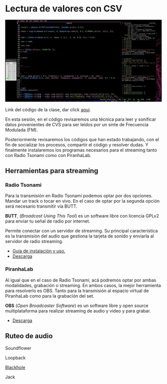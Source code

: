 # Lectura de valores con CSV

![reudo](https://github.com/MarianneTeixido/hackcode2.0/blob/master/img/02.jpg)  


Link del código de la clase, dar click [aquí](https://github.com/MarianneTeixido/hackcode2.0/blob/master/sesion04/s04.scd). 
 
En esta sesión, en el código revisaremos una técnica para leer y sonificar datos provenientes de CVS para ser leídos por un sinte de Frecuencia Modulada (FM).

Posteriormente revisaremos los códigos que han estado trabajando, con el fin de socializar los procesos, compartir el código y resolver dudas. Y finalmente instalaremos los programas necesarios para el streaming tanto con Radio Tsonami como con PiranhaLab. 
 
## Herramientas para streaming 

### Radio Tsonami

Para la transmisión en Radio Tsonami podemos optar por dos opciones. Mandar un track o tocar en vivo. En el caso de optar por la segunda opción será necesario transmitir vía BUTT.

__BUTT__, (_Broadcast Using This Tool_) es un software libre con licencia GPLv2 para enviar tu señal de radio por internet.

Permite conectar con un servidor de streaming. Su principal característica es la transmisión del audio que gestiona la tarjeta de sonido y enviarla al servidor de radio streaming.

- [Guía de instalación y uso.](https://radioslibres.net/butt-herramienta-sencilla-para-hacer-streaming/)
- [Descarga](http://danielnoethen.de/butt/) 

### PiranhaLab

Al igual que en el caso de Radio Tsonami, acá podremos optar por ambas modalidades, grabación o streaming. En ambos casos, la mejor herramienta para resolverlo es OBS. Tanto para la transmisión al espacio virtual de PiranhaLab  como para la grabación del set.  

__OBS__ (_Open Broadcaster Software_) es un software libre y open source multiplataforma para realizar streaming de audio y video y para grabar. 

- [Descarga](https://obsproject.com/download)

## Ruteo de audio

Soundflower

Loopback

[Blackhole](https://github.com/ExistentialAudio/BlackHole)

Jack






